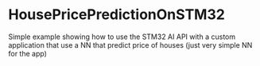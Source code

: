 # HousePricePredictionOnSTM32
Simple example showing how to use the STM32 AI API with a custom application that use a NN that predict price of houses (just very simple NN for the app)

